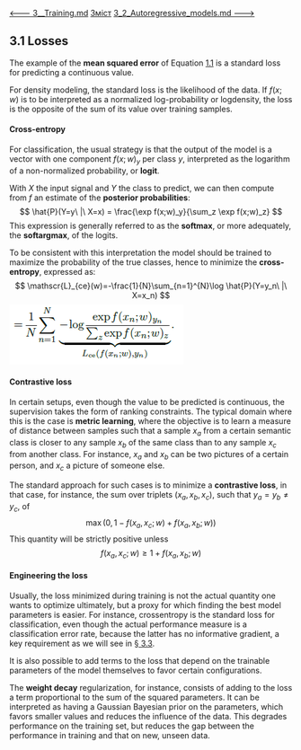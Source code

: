 [<---   3__Training.md](3__Training.md)         [Зміст](README.md)          [3_2_Autoregressive_models.md    --->](3_2_Autoregressive_models.md) 

## 3.1    Losses

The example of the **mean squared error** of Equation [1.1](1_1_Learning_from_data.md) is a standard loss for predicting a continuous
value.

For density modeling, the standard loss is the likelihood of the data. If $f(x;w)$ is to be interpreted as a normalized log-probability or logdensity, the loss is the opposite of the sum of its value over training samples.

#### Cross-entropy

For classification, the usual strategy is that the output of the model is a vector with one component $f(x;w)_y$ per class $y$, interpreted as the logarithm of a non-normalized probability, or **logit**.

With $X$ the input signal and $Y$ the class to predict, we can then compute from $f$ an estimate
of the **posterior probabilities**:
$$
\hat{P}(Y=y\ |\ X=x) = \frac{\exp f(x;w)_y}{\sum_z \exp f(x;w)_z}
$$
This expression is generally referred to as the **softmax**, or more adequately, the **softargmax**, of the logits.

To be consistent with this interpretation the model should be trained to maximize the probability of the true classes, hence to minimize the **cross-entropy**, expressed as:
$$
\mathscr{L}_{ce}(w)=-\frac{1}{N}\sum_{n=1}^{N}\log \hat{P}(Y=y_n\ |\ X=x_n)
$$
![image-20230618123222528](media1\image-20230618123222528.png)

#### Contrastive loss

In certain setups, even though the value to be predicted is continuous, the supervision takes the form of ranking constraints. The typical domain where this is the case is **metric learning**, where the objective is to learn a measure of distance between samples such that a sample $x_a$ from a certain semantic class is closer to any sample $x_b$ of the same class than to any sample $x_c$ from another class. For instance, $x_a$ and $x_b$ can be two pictures of a certain person, and $x_c$ a picture of someone else.

The standard approach for such cases is to minimize a **contrastive loss**, in that case, for instance, the sum over triplets $(x_a,x_b,x_c)$, such that $y_a = y_b \ne y_c$, of
$$
\max(0,1-f(x_a,x_c;w)+f(x_a,x_b;w))
$$
This quantity will be strictly positive unless
$$
f(x_a,x_c;w)\ge 1+f(x_a,x_b;w)
$$

#### Engineering the loss

Usually, the loss minimized during training is not the actual quantity one wants to optimize ultimately, but a proxy for which finding the best model parameters is easier. For instance, crossentropy is the standard loss for classification, even though the actual performance measure is a classification error rate, because the latter has no informative gradient, a key requirement as we will see in [§ 3.3](3_3_Gradient_descent.md).

It is also possible to add terms to the loss that depend on the trainable parameters of the model themselves to favor certain configurations.

The **weight decay** regularization, for instance, consists of adding to the loss a term proportional to the sum of the squared parameters. It can be interpreted as having a Gaussian Bayesian prior on the parameters, which favors smaller values and reduces the influence of the data. This degrades performance on the training set, but reduces the gap between the performance in training and that on new, unseen data.